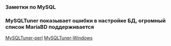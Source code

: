 ### Заметки по MySQL

### MySQLTuner показывает ошибки в настройке БД, огромный список MariaBD поддерживается
[MySQLTuner-perl](https://github.com/major/MySQLTuner-perl)
[MySQLTuner-Windows](https://github.com/pmachapman/mysqltuner)


